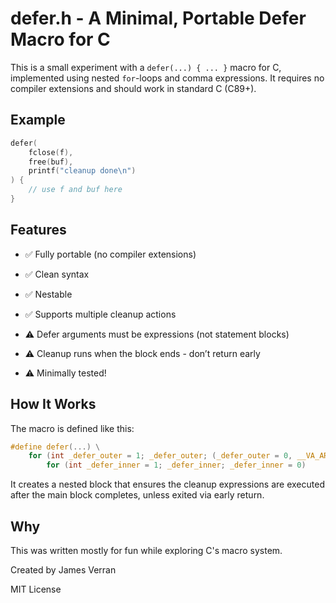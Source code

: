 # defer.h - A Minimal, Portable Defer Macro for C

This is a small experiment with a `defer(...) { ... }` macro for C, implemented using nested `for`-loops and comma expressions. It requires no compiler extensions and should work in standard C (C89+). 

## Example

```c
defer(
    fclose(f),
    free(buf),
    printf("cleanup done\n")
) {
    // use f and buf here
}
```

## Features

- ✅ Fully portable (no compiler extensions)
    
- ✅ Clean syntax
    
- ✅ Nestable
    
- ✅ Supports multiple cleanup actions

- ⚠️ Defer arguments must be expressions (not statement blocks)
    
- ⚠️ Cleanup runs when the block ends - don’t return early

- ⚠️ Minimally tested!
    

## How It Works

The macro is defined like this:

```c
#define defer(...) \
    for (int _defer_outer = 1; _defer_outer; (_defer_outer = 0, __VA_ARGS__)) \
        for (int _defer_inner = 1; _defer_inner; _defer_inner = 0)
```

It creates a nested block that ensures the cleanup expressions are executed after the main block completes, unless exited via early return.

## Why

This was written mostly for fun while exploring C's macro system.

Created by James Verran

MIT License
